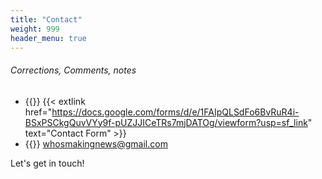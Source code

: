 ```yaml
---
title: "Contact"
weight: 999
header_menu: true
---
```

###### Corrections, Comments, notes

* {{<icon class="fa fa-link">}}&nbsp;{{< extlink href="https://docs.google.com/forms/d/e/1FAIpQLSdFo6BvRuR4i-BSxPSCkgQuvVYy9f-pUZJJICeTRs7mjDATOg/viewform?usp=sf_link" text="Contact Form" >}}
* {{<icon class="fa fa-envelope">}}&nbsp;[whosmakingnews@gmail.com](mailto:whosmakingnews@gmail.com)

Let's get in touch!

